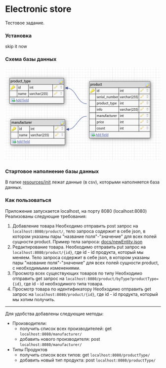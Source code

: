 # Electronic store
Тестовое задание.
### Установка
skip it now
### Схема базы данных
![](docs/DatabaseSchema.png "Scheme")
### Стартовое наполнение базы данных
В папке [resources/init](./src/main/resources/init) лежат данные (в сsv), которыми наполняется база данных. 
### Как пользоваться 
Приложение запускается localhost, на порту 8080 (localhost:8080)
Реализованы следующие требования:
1) Добавление товара
    Необходимо отправить post запрос на `localhost:8080/product/`, тело запроса содержит в себе json, в котором указаны пары "название поля"-"значение" для всех полей сущности product. Пример тела запроса: [docs/newEntity.json](./docs/newEntity.json)  
2) Редактирование товара.
    Необходимо отправить put запрос на `localhost:8080/product/{id}`, где id - id продукта, который мы меняем. Тело запроса содержит в себе json, в котором указаны пары "название поля"-"значение" для всех полей сущности product, с необходимыми изменениями.
3) Просмотр всех существующих товаров по типу
    Необходимо отправить get запрос на `localhost:8080/product/byType?productType={id}`, где id - id необходимого типа товара. 
4) Просмотр товара по идентификатору
    Необходимо отправить get запрос на `localhost:8080/product/{id}`, где id - id продукта, который мы хотим получить.
____
Для удобства добавлены следующие методы:
+ Производители:
    + получить список всех производителей: get `localhost:8080/manufacturer/`
    + добавить нового производителя: post `localhost:8080/manufacturer/`
+ Типы Продуктов
    + получить список всех типов: get `localhost:8080/productType/`
    + добавить новый тип продукта: post `localhost:8080/productType/`